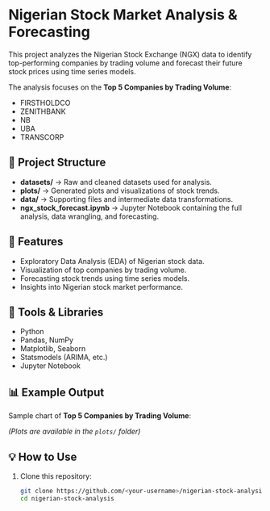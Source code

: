 # Nigerian Stock Market Analysis & Forecasting

This project analyzes the Nigerian Stock Exchange (NGX) data to identify top-performing companies by trading volume and forecast their future stock prices using time series models.  

The analysis focuses on the **Top 5 Companies by Trading Volume**:
- FIRSTHOLDCO  
- ZENITHBANK  
- NB  
- UBA  
- TRANSCORP  

## 📂 Project Structure
- **datasets/** → Raw and cleaned datasets used for analysis.  
- **plots/** → Generated plots and visualizations of stock trends.  
- **data/** → Supporting files and intermediate data transformations.  
- **ngx_stock_forecast.ipynb** → Jupyter Notebook containing the full analysis, data wrangling, and forecasting.  

## 🚀 Features
- Exploratory Data Analysis (EDA) of Nigerian stock data.  
- Visualization of top companies by trading volume.  
- Forecasting stock trends using time series models.  
- Insights into Nigerian stock market performance.  

## 🔧 Tools & Libraries
- Python  
- Pandas, NumPy  
- Matplotlib, Seaborn  
- Statsmodels (ARIMA, etc.)  
- Jupyter Notebook  

## 📊 Example Output
Sample chart of **Top 5 Companies by Trading Volume**:  

*(Plots are available in the `plots/` folder)*  

## 💡 How to Use
1. Clone this repository:  
   ```bash
   git clone https://github.com/<your-username>/nigerian-stock-analysis.git
   cd nigerian-stock-analysis
